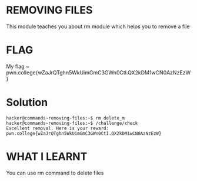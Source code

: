 # REMOVING FILES

This module teaches you about rm module which helps you to remove a file

# FLAG

My flag ~  pwn.college{wZaJrQTghn5WkUimGmC3GWn0CtI.QX2kDM1wCN0AzNzEzW}

# Solution

```
hacker@commands~removing-files:~$ rm delete_m
hacker@commands~removing-files:~$ /challenge/check
Excellent removal. Here is your reward:
pwn.college{wZaJrQTghn5WkUimGmC3GWn0CtI.QX2kDM1wCN0AzNzEzW}
```


# WHAT I LEARNT

You can use rm command to delete files






